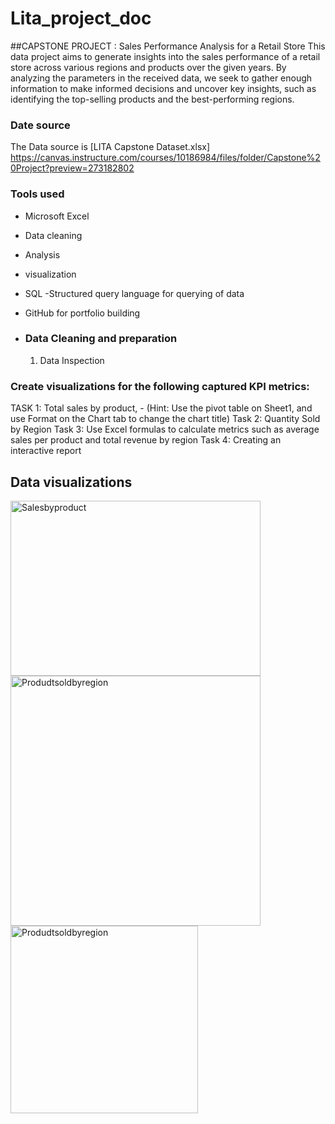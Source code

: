 # Lita_project_doc

##CAPSTONE PROJECT : Sales Performance Analysis for a Retail Store
This data project aims to generate insights into the sales performance of a retail store across various regions and products over the given years. By analyzing the parameters in the received data, we seek to gather enough information to make informed decisions and uncover key insights, such as identifying the top-selling products and the best-performing regions.

### Date source 
The Data source is [LITA Capstone Dataset.xlsx] https://canvas.instructure.com/courses/10186984/files/folder/Capstone%20Project?preview=273182802

###  Tools used
 - Microsoft Excel
- Data cleaning
- Analysis
- visualization
- SQL -Structured query language for querying of data
- GitHub for portfolio building

- ### Data Cleaning and preparation
  1. Data Inspection
 

###  Create visualizations for the following captured KPI metrics:

TASK 1: Total sales by product, - (Hint: Use the pivot table on Sheet1, and use Format on the Chart tab to change the chart title)
Task 2:  Quantity Sold by Region
Task 3:  Use Excel formulas to calculate metrics such as average sales per product and 
total revenue by region
Task 4: Creating an interactive report

## Data visualizations
<img src="https://github.com/user-attachments/assets/8982e377-88b2-4f64-be50-17dad7de8803" alt="Salesbyproduct" width="400" height="280"/> 
<img src="https://github.com/user-attachments/assets/5ab8c94a-fb05-4b33-8996-4b4c5765313c" alt="Produdtsoldbyregion" width="400"/>
<img src="https://github.com/user-attachments/assets/f5342bae-f5f1-486b-96b2-4fb7b7024645" alt="Produdtsoldbyregion" width="300"/>







 
